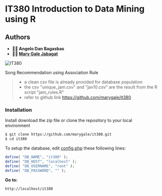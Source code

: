 # IT380 Introduction to Data Mining using R

## Authors
* **👨‍🔧 Angelo Dan Bagasbas**
* **👩‍🔧 [Mary Gale Jabagat](https://github.com/marygale)**

![IT380](https://media.giphy.com/media/1X60lbjgvCGZozIucj/giphy.gif)

Song Recommendation using Association Rule

> - a clean csv file is already provided for database population
> - the csv "unique_jam.csv" and "jav10.csv" are the result from the R script "jam_rules.R"
> - refer to github link https://github.com/marygale/it380

### Installation

Install download the zip file or clone the repository to your local environment

```sh
$ git clone https://github.com/marygale/it380.git
$ cd it380
```

To setup the database, edit [config.php](config.php) these following lines:

```php
define( "DB_NAME", "it380" );
define( "DB_HOST", "localhost" );
define( "DB_USERNAME", "root" );
define( "DB_PASSWORD", "" );
```

**Go to:**
```
http://localhost/it380
```

